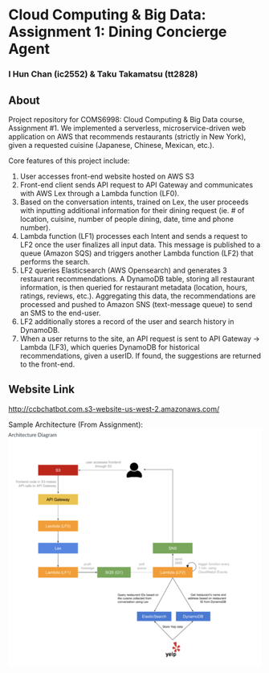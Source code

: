 # Cloud Computing & Big Data: Assignment 1: Dining Concierge Agent #
### I Hun Chan (ic2552) & Taku Takamatsu (tt2828) ###

## About ##

Project repository for COMS6998: Cloud Computing & Big Data course, Assignment #1. We implemented a serverless, microservice-driven web application on AWS that recommends restaurants (strictly in New York), given a requested cuisine (Japanese, Chinese, Mexican, etc.).

Core features of this project include:
1. User accesses front-end website hosted on AWS S3
2. Front-end client sends API request to API Gateway and communicates with AWS Lex through a Lambda function (LF0).
3. Based on the conversation intents, trained on Lex, the user proceeds with inputting additional information for their dining request (ie. # of location, cuisine, number of people dining, date, time and phone number).
4. Lambda function (LF1) processes each Intent and sends a request to LF2 once the user finalizes all input data. This message is published to a queue (Amazon SQS) and triggers another Lambda function (LF2) that performs the search. 
5. LF2 queries Elasticsearch (AWS Opensearch) and generates 3 restaurant recommendations. A DynamoDB table, storing all restaurant information, is then queried for restaurant metadata (location, hours, ratings, reviews, etc.). Aggregating this data, the recommendations are processed and pushed to Amazon SNS (text-message queue) to send an SMS to the end-user. 
6. LF2 additionally stores a record of the user and search history in DynamoDB.
7. When a user returns to the site, an API request is sent to API Gateway -> Lambda (LF3), which queries DynamoDB for historical recommendations, given a userID. If found, the suggestions are returned to the front-end. 

## Website Link ##
http://ccbchatbot.com.s3-website-us-west-2.amazonaws.com/

Sample Architecture (From Assignment):
<img src="yelp-concierge-cloud-architecture.png" />
